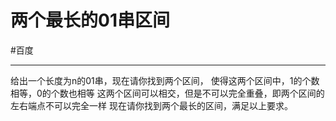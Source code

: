 # 两个最长的01串区间
#百度 

---

给出一个长度为n的01串，现在请你找到两个区间，
使得这两个区间中，1的个数相等，0的个数也相等
这两个区间可以相交，但是不可以完全重叠，即两个区间的左右端点不可以完全一样
现在请你找到两个最长的区间，满足以上要求。

